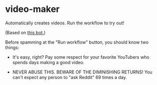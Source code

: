 # video-maker
Automatically creates videos. Run the workflow to try out!

(Based on [this bot.](https://github.com/elebumm/RedditVideoMakerBot))

Before spamming at the "Run workflow" button, you should know two things:

- It's easy, right? Pay some respect for your favorite YouTubers who spends days making a good video.

- NEVER ABUSE THIS. BEWARE OF THE DIMINISHING RETURNS! You can't expect any person to "ask Reddit" 69 times a day.
